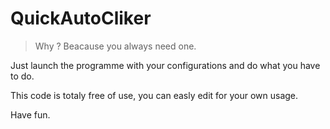 # QuickAutoCliker

> Why ? Beacause you always need one.

Just launch the programme with your configurations and do what you have to do.

This code is totaly free of use, you can easly edit for your own usage.

Have fun.
